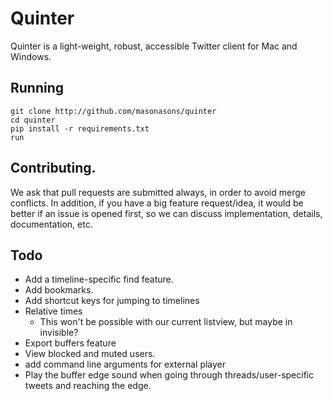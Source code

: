 # Quinter

Quinter is a light-weight, robust, accessible Twitter client for Mac and Windows.

## Running

```batch
git clone http://github.com/masonasons/quinter
cd quinter
pip install -r requirements.txt
run
```

## Contributing.

We ask that pull requests are submitted always, in order to avoid merge conflicts. In addition, if you have a big feature request/idea, it would be better if an issue is opened first, so we can discuss implementation, details, documentation, etc.

## Todo

* Add a timeline-specific find feature.
* Add bookmarks.
* Add shortcut keys for jumping to timelines
* Relative times
	* This won't be possible with our current listview, but maybe in invisible?
* Export buffers feature
* View blocked and muted users.
* add command line arguments for external player
* Play the buffer edge sound when going through threads/user-specific tweets and reaching the edge.
